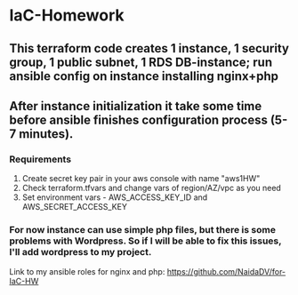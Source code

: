 # IaC-Homework
## This terraform code creates 1 instance, 1 security group, 1 public subnet, 1 RDS DB-instance; run ansible config on instance installing nginx+php
## After instance initialization it take some time before ansible finishes configuration process (5-7 minutes).
### Requirements
1) Create secret key pair in your aws console with name "aws1HW"
2) Check terraform.tfvars and change vars of region/AZ/vpc as you need
3) Set environment vars - AWS_ACCESS_KEY_ID and AWS_SECRET_ACCESS_KEY
### For now instance can use simple php files, but there is some problems with Wordpress. So if I will be able to fix this issues, I'll add wordpress to my project.
Link to my ansible roles for nginx and php: https://github.com/NaidaDV/for-IaC-HW

